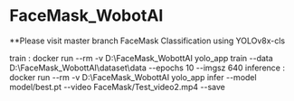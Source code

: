 # FaceMask_WobotAI
**Please visit master branch
FaceMask Classification using YOLOv8x-cls

train : docker run --rm -v D:\FaceMask_WobottAI yolo_app train --data D:\FaceMask_WobottAI\dataset\data --epochs 10 --imgsz 640
inference : docker run --rm -v D:\FaceMask_WobottAI yolo_app infer --model model/best.pt --video FaceMask/Test_video2.mp4 --save
